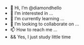 - 👋 Hi, I’m @diamondhello
- 👀 I’m interested in ...
- 🌱 I’m currently learning ...
- 💞️ I’m looking to collaborate on ...
- 📫 How to reach me ...
- && Yes, I just study little time

<!---
diamondhello/diamondhello is a ✨ special ✨ repository because its `README.md` (this file) appears on your GitHub profile.
You can click the Preview link to take a look at your changes.
--->

